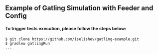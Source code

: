 ## Example of Gatling Simulation with Feeder and Config


#### To trigger tests execution, please follow the steps below:
```
$ git clone https://github.com/iselishev/gatling-example.git
$ gradlew gatlingRun
...